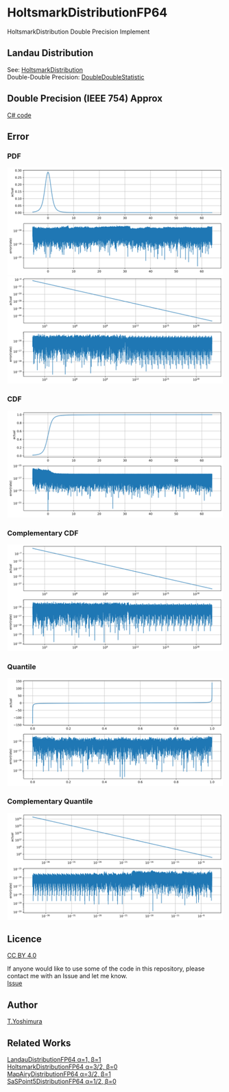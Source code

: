 # HoltsmarkDistributionFP64
 HoltsmarkDistribution Double Precision Implement
 
## Landau Distribution
See: [HoltsmarkDistribution](https://github.com/tk-yoshimura/HoltsmarkDistribution)  
Double-Double Precision: [DoubleDoubleStatistic](https://github.com/tk-yoshimura/DoubleDoubleStatistic)  

## Double Precision (IEEE 754) Approx
[C# code](HoltsmarkDistributionFP64/HoltsmarkDistribution.cs)  

## Error

### PDF

![pdf result](figures/pdf_approx.svg)  
![pdf limit result](figures/pdflimit_approx.svg)  

### CDF

![cdflower result](figures/cdflower_approx.svg)  

### Complementary CDF

![cdfupperlimit result](figures/cdfupperlimit_approx.svg)  

### Quantile

![quantile result](figures/quantile_approx.svg)  

### Complementary Quantile

![quantile upper result](figures/quantileupperlimit_approx.svg)  

## Licence
[CC BY 4.0](https://github.com/tk-yoshimura/HoltsmarkDistributionFP64/blob/main/LICENSE)

If anyone would like to use some of the code in this repository, please contact me with an Issue and let me know.  
[Issue](https://github.com/tk-yoshimura/HoltsmarkDistributionFP64/issues)

## Author

[T.Yoshimura](https://github.com/tk-yoshimura)

## Related Works
[LandauDistributionFP64 &alpha;=1, &beta;=1](https://github.com/tk-yoshimura/LandauDistributionFP64)  
[HoltsmarkDistributionFP64 &alpha;=3/2, &beta;=0](https://github.com/tk-yoshimura/HoltsmarkDistributionFP64)  
[MapAiryDistributionFP64 &alpha;=3/2, &beta;=1](https://github.com/tk-yoshimura/MapAiryDistributionFP64)  
[SaSPoint5DistributionFP64 &alpha;=1/2, &beta;=0](https://github.com/tk-yoshimura/SaSPoint5DistributionFP64)  